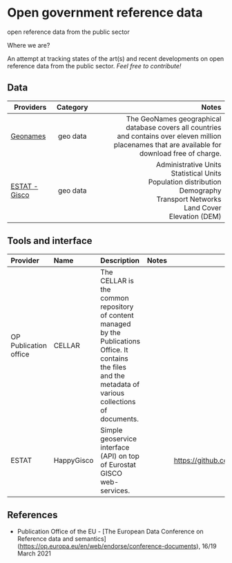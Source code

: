 # Open government reference data
open reference data from the public sector

Where we are?

An attempt at tracking states of the art(s) and recent developments on open reference data from the public sector. *Feel free to contribute!*

## Data


Providers | Category | Notes
| ------------- |:-------------:| -----:|
|[Geonames](https://www.geonames.org)| geo data | The GeoNames geographical database covers all countries <br /> and contains over eleven million placenames that are available for download free of charge. | 
|[ESTAT - Gisco](https://ec.europa.eu/eurostat/web/gisco/geodata/reference-data ) | geo data | Administrative Units <br /> Statistical Units <br /> Population distribution <br /> Demography <br /> Transport Networks <br /> Land Cover <br /> Elevation (DEM) 

## Tools and interface
| Provider | Name | Description | Notes | Link  |
| :------------- | :------------- | :------------- | :-------- | :-----: |
| OP Publication office| CELLAR | The CELLAR is the common repository of content managed by the Publications Office. It contains the files and the metadata of various collections of documents.| | |
| ESTAT | HappyGisco | Simple geoservice interface (API) on top of Eurostat GISCO web-services. |  | https://github.com/eurostat/happyGISCO  |



## References

- Publication Office of the EU - [The European Data Conference on Reference data and semantics] (https://op.europa.eu/en/web/endorse/conference-documents), 16/19 March 2021  
